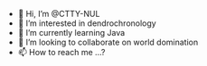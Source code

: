 - 👋 Hi, I’m @CTTY-NUL
- 👀 I’m interested in dendrochronology
- 🌱 I’m currently learning Java
- 💞️ I’m looking to collaborate on world domination
- 📫 How to reach me ...?

<!---
CTTY-NUL/CTTY-NUL is a ✨ special ✨ repository because its `README.md` (this file) appears on your GitHub profile.
You can click the Preview link to take a look at your changes.
--->
